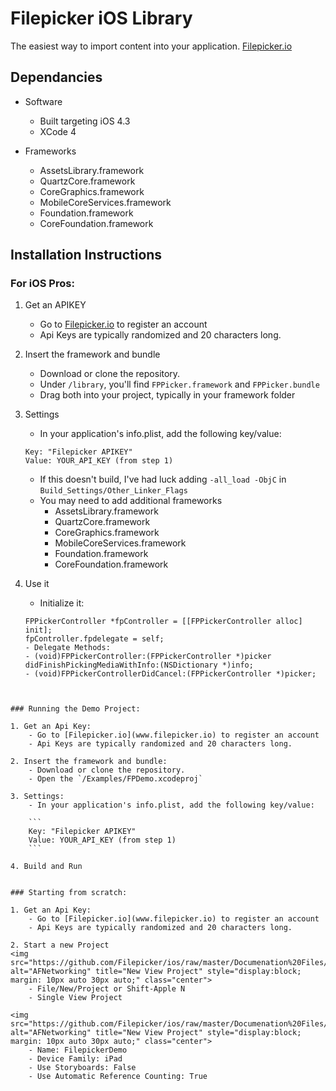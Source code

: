 # Filepicker iOS Library


The easiest way to import content into your application. 
[Filepicker.io](www.filepicker.io)

## Dependancies

- Software
	- Built targeting iOS 4.3
	- XCode 4
	
- Frameworks
	- AssetsLibrary.framework
	- QuartzCore.framework
	- CoreGraphics.framework
	- MobileCoreServices.framework
	- Foundation.framework
	- CoreFoundation.framework


## Installation Instructions


### For iOS Pros:

1. Get an APIKEY
	- Go to [Filepicker.io](www.filepicker.io) to register an account
	- Api Keys are typically randomized and 20 characters long.

2. Insert the framework and bundle
	- Download or clone the repository.
	- Under `/library`, you'll find `FPPicker.framework` and `FPPicker.bundle`
	- Drag both into your project, typically in your framework folder

3. Settings
	- In your application's info.plist, add the following key/value:
	
	```
	Key: "Filepicker APIKEY"
	Value: YOUR_API_KEY (from step 1)
	```
	- If this doesn't build, I've had luck adding `-all_load -ObjC` in `Build_Settings/Other_Linker_Flags`
	- You may need to add additional frameworks
		- AssetsLibrary.framework
		- QuartzCore.framework
		- CoreGraphics.framework
		- MobileCoreServices.framework
		- Foundation.framework
		- CoreFoundation.framework
	

4. Use it
	- Initialize it:
	
	```
    FPPickerController *fpController = [[FPPickerController alloc] init];
    fpController.fpdelegate = self;
	- Delegate Methods:
    - (void)FPPickerController:(FPPickerController *)picker didFinishPickingMediaWithInfo:(NSDictionary *)info;
    - (void)FPPickerControllerDidCancel:(FPPickerController *)picker;
```


### Running the Demo Project:

1. Get an Api Key:
	- Go to [Filepicker.io](www.filepicker.io) to register an account
	- Api Keys are typically randomized and 20 characters long.

2. Insert the framework and bundle:
	- Download or clone the repository.
	- Open the `/Examples/FPDemo.xcodeproj`

3. Settings:
	- In your application's info.plist, add the following key/value:
	
	```
	Key: "Filepicker APIKEY"
	Value: YOUR_API_KEY (from step 1)
	```

4. Build and Run


### Starting from scratch:

1. Get an Api Key:
	- Go to [Filepicker.io](www.filepicker.io) to register an account
	- Api Keys are typically randomized and 20 characters long.

2. Start a new Project
<img src="https://github.com/Filepicker/ios/raw/master/Documenation%20Files/10.png" alt="AFNetworking" title="New View Project" style="display:block; margin: 10px auto 30px auto;" class="center">
	- File/New/Project or Shift-Apple N
	- Single View Project

<img src="https://github.com/Filepicker/ios/raw/master/Documenation%20Files/10.png" alt="AFNetworking" title="New View Project" style="display:block; margin: 10px auto 30px auto;" class="center">
	- Name: FilepickerDemo
	- Device Family: iPad
	- Use Storyboards: False
	- Use Automatic Reference Counting: True



